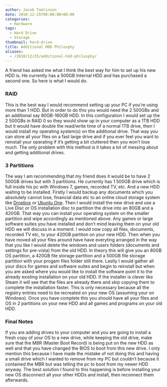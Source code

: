 ```yaml
---
author: Jacob Tomlinson
date: 2010-12-25T00:00:00+00:00
categories:
  - Hardware
tags:
  - Hard Drive
  - Storage
thumbnail: hard-drive
title: Additional HDD Philosphy
aliases:
  - /2010/12/25/additional-hdd-philosphy/
---
```



A friend has asked me what I think the best way for him to set up his new HDD is. He currently has a 500GB Internal HDD and has purchased a second one. So here is what I would do.

### RAID
This is the best way I would recommend setting up your PC if you&#8217;re using more than 1 HDD. But in order to do this you would need the 2 500GBs and an additional say 80GB-160GB HDD.
In this configuration I would set up the 2 500GBs in RAID 0 so they would show up in your computer as a 1TB HDD but it would have double the read/write time of a normal 1TB drive, then I would install my operating system(s) on the additional drive. That way you can store all your files on a fast large drive and if you ever feel you want to reinstall your operating if it&#8217;s getting a bit cluttered then you won&#8217;t lose much. The only problem with this method is it takes a lot of messing about and getting additional drives.

### 3 Partitions
The way I am recommending that my friend does it would be to have 2 500GB drives but with 3 partitions. He currently has 1 500GB drive which is full inside his pc with Windows 7, games, recorded TV, etc. And a new HDD waiting to be installed. Firstly I would backup any documents which you absolutely cannot lose, financial data etc to an online cloud storage system like <a title="Dropbox" href="https://www.dropbox.com/home" target="_blank">Dropbox</a> or <a title="Ubuntu One" href="https://one.ubuntu.com/" target="_blank">Ubuntu One</a>. Then I would install the new drive and use a Live Disc or OS installation disc to partition the drive into an 80GB and a 420GB. That way you can install your operating system on the smaller partition and wipe accordingly as mentioned above. Any games or large software suites you have installed and don&#8217;t mind leaving them on your old HDD we will discuss in a moment. I would now copy all files, documents, recorded TV etc, to your 420GB partiton on your new HDD. Then when you have moved all your files around have have everyting arranged in the way that you like I would delete the windows and users folders (documents and settings for pre-vista) from the old HDD. In theory this will give you an 80GB OS partition, a 420GB file storage partition and a 500GB file storage partition with your progam files folder still there. Lastly I would gather all your discs for games and software suites and begin to reinstall but when you are asked where you would like to install the software point it to the already existing installation on your old HDD. If the installer is clever like Steam it will see that the files are already there and skip copying them to complete the installation faster. This is only necessary because all the registry entries need to be recreated on your new OS (assuming your on Windows). Once you have complete this you should have all your files and OS in 2 partitions on your new HDD and all games and programs on your old HDD.

### Final Notes
If you are adding drives to your computer and you are going to install a fresh copy of your OS to a new drive, while keeping the old drive, make sure that the MBR (Master Boot Record) is being put on the new HDD as well and that you have changed the BIOS to boot from this new drive. I only mention this because I have made the mistake of not doing this and having a small drive which I wanted to remove from my PC but couldn&#8217;t because it contained the MBR but was telling the pc to boot from my newer HDD anyway. The best solution I found to this happening is before installing your new OS disconnect all your other HDDs and install, then reconnect them afterwards.

